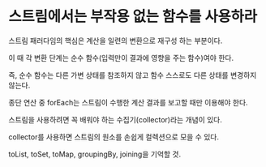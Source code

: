 # 스트림에서는 부작용 없는 함수를 사용하라

스트림 패러다임의 핵심은 계산을 일련의 변환으로 재구성 하는 부분이다.

이 때 각 변환 단계는 순수 함수(입력만이 결과에 영향을 주는 함수)여야 한다.

즉, 순수 함수는 다른 가변 상태를 참조하지 않고 함수 스스로도 다른 상태를 변경하지 않는다.

종단 연산 중 forEach는 스트림이 수행한 계산 결과를 보고할 때만 이용해야 한다.

스트림을 사용하려면 꼭 배워야 하는 수집기(collector)라는 개념이 있다.

collector를 사용하면 스트림의 원소를 손쉽게 컬렉션으로 모을 수 있다.

toList, toSet, toMap, groupingBy, joining을 기억할 것.

